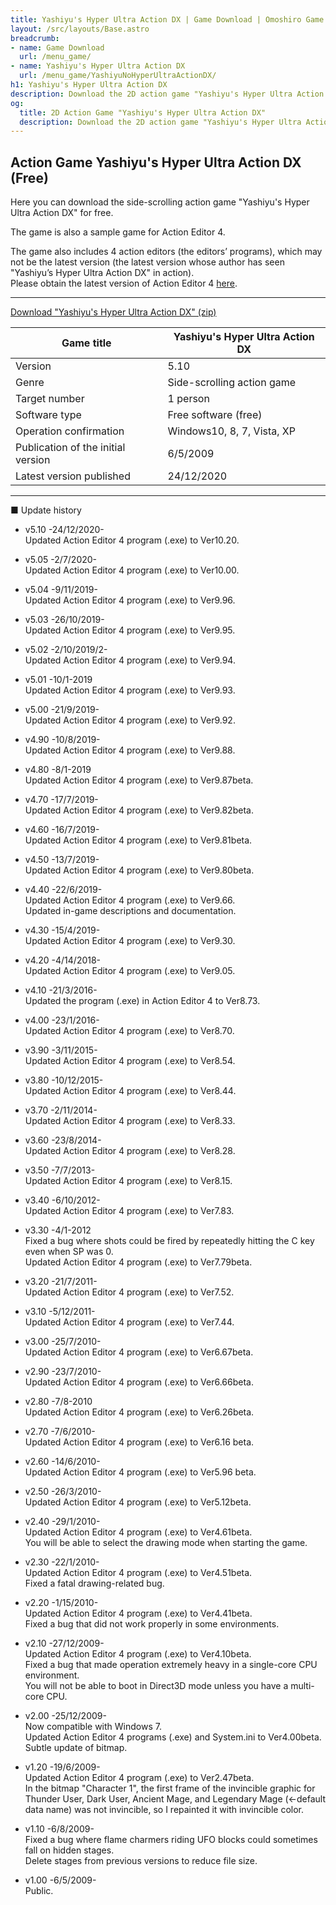 ```yaml
---
title: Yashiyu's Hyper Ultra Action DX | Game Download | Omoshiro Game Shrine
layout: /src/layouts/Base.astro
breadcrumb:
- name: Game Download
  url: /menu_game/
- name: Yashiyu's Hyper Ultra Action DX
  url: /menu_game/YashiyuNoHyperUltraActionDX/
h1: Yashiyu's Hyper Ultra Action DX
description: Download the 2D action game "Yashiyu's Hyper Ultra Action DX". It's a simple and fun jump action game.
og:
  title: 2D Action Game "Yashiyu's Hyper Ultra Action DX"
  description: Download the 2D action game "Yashiyu's Hyper Ultra Action DX".
---
```

 
## Action Game Yashiyu's Hyper Ultra Action DX (Free)
 
Here you can download the side-scrolling action game "Yashiyu's Hyper Ultra Action DX" for free.  

The game is also a sample game for Action Editor 4.  

The game also includes 4 action editors (the editors’ programs), which may not be the latest version (the latest version whose author has seen "Yashiyu’s Hyper Ultra Action DX" in action).  
Please obtain the latest version of Action Editor 4 [here](/en/menu_game/ActionEditor4/).
 
---
 
[Download "Yashiyu's Hyper Ultra Action DX" (zip)](/soft/YashiyuNoHyperUltraActionDX/YashiyuNoHyperUltraActionDX.zip)  
 


|Game title| Yashiyu's Hyper Ultra Action DX  |
|----|----|
|Version| 5.10  |
|Genre| Side-scrolling action game  |
|Target number| 1 person  |
|Software type| Free software (free)  |
|Operation confirmation| Windows10, 8, 7, Vista, XP  |
|Publication of the initial version| 6/5/2009  |
|Latest version published| 24/12/2020  |

---

■ Update history  
- v5.10 -24/12/2020-  
Updated Action Editor 4 program (.exe) to Ver10.20.  

- v5.05 -2/7/2020-  
Updated Action Editor 4 program (.exe) to Ver10.00.  

- v5.04 -9/11/2019-  
Updated Action Editor 4 program (.exe) to Ver9.96.  

- v5.03 -26/10/2019-  
Updated Action Editor 4 program (.exe) to Ver9.95.  

- v5.02 -2/10/2019/2-  
Updated Action Editor 4 program (.exe) to Ver9.94.  

- v5.01 -10/1-2019  
Updated Action Editor 4 program (.exe) to Ver9.93.  

- v5.00 -21/9/2019-  
Updated Action Editor 4 program (.exe) to Ver9.92.  

- v4.90 -10/8/2019-  
Updated Action Editor 4 program (.exe) to Ver9.88.  

- v4.80 -8/1-2019  
Updated Action Editor 4 program (.exe) to Ver9.87beta.  

- v4.70 -17/7/2019-  
Updated Action Editor 4 program (.exe) to Ver9.82beta.  

- v4.60 -16/7/2019-  
Updated Action Editor 4 program (.exe) to Ver9.81beta.  

- v4.50 -13/7/2019-  
Updated Action Editor 4 program (.exe) to Ver9.80beta.  

- v4.40 -22/6/2019-  
Updated Action Editor 4 program (.exe) to Ver9.66.  
Updated in-game descriptions and documentation.  

- v4.30 -15/4/2019-  
Updated Action Editor 4 program (.exe) to Ver9.30.  

- v4.20 -4/14/2018-  
Updated Action Editor 4 program (.exe) to Ver9.05.  

- v4.10 -21/3/2016-  
Updated the program (.exe) in Action Editor 4 to Ver8.73.  

- v4.00 -23/1/2016-  
Updated Action Editor 4 program (.exe) to Ver8.70.  

- v3.90 -3/11/2015-  
Updated Action Editor 4 program (.exe) to Ver8.54.  

- v3.80 -10/12/2015-  
Updated Action Editor 4 program (.exe) to Ver8.44.  

- v3.70 -2/11/2014-  
Updated Action Editor 4 program (.exe) to Ver8.33.  

- v3.60 -23/8/2014-  
Updated Action Editor 4 program (.exe) to Ver8.28.  

- v3.50 -7/7/2013-  
Updated Action Editor 4 program (.exe) to Ver8.15.  

- v3.40 -6/10/2012-  
Updated Action Editor 4 program (.exe) to Ver7.83.  

- v3.30 -4/1-2012  
Fixed a bug where shots could be fired by repeatedly hitting the C key even when SP was 0.  
Updated Action Editor 4 program (.exe) to Ver7.79beta.  

- v3.20 -21/7/2011-  
Updated Action Editor 4 program (.exe) to Ver7.52.  

- v3.10 -5/12/2011-  
Updated Action Editor 4 program (.exe) to Ver7.44.  

- v3.00 -25/7/2010-  
Updated Action Editor 4 program (.exe) to Ver6.67beta.  

- v2.90 -23/7/2010-  
Updated Action Editor 4 program (.exe) to Ver6.66beta.  

- v2.80 -7/8-2010  
Updated Action Editor 4 program (.exe) to Ver6.26beta.  

- v2.70 -7/6/2010-  
Updated Action Editor 4 program (.exe) to Ver6.16 beta.  

- v2.60 -14/6/2010-  
Updated Action Editor 4 program (.exe) to Ver5.96 beta.  

- v2.50 -26/3/2010-  
Updated Action Editor 4 program (.exe) to Ver5.12beta.  


- v2.40 -29/1/2010-  
Updated Action Editor 4 program (.exe) to Ver4.61beta.  
You will be able to select the drawing mode when starting the game.  

- v2.30 -22/1/2010-  
Updated Action Editor 4 program (.exe) to Ver4.51beta.  
Fixed a fatal drawing-related bug.  

- v2.20 -1/15/2010-  
Updated Action Editor 4 program (.exe) to Ver4.41beta.  
Fixed a bug that did not work properly in some environments.  

- v2.10 -27/12/2009-  
Updated Action Editor 4 program (.exe) to Ver4.10beta.  
Fixed a bug that made operation extremely heavy in a single-core CPU environment.  
You will not be able to boot in Direct3D mode unless you have a multi-core CPU.  

- v2.00 -25/12/2009-  
Now compatible with Windows 7.  
Updated Action Editor 4 programs (.exe) and System.ini to Ver4.00beta.  
Subtle update of bitmap.  

- v1.20 -19/6/2009-  
Updated Action Editor 4 program (.exe) to Ver2.47beta.  
In the bitmap "Character 1", the first frame of the invincible graphic for Thunder User, Dark User, Ancient Mage, and Legendary Mage (←default data name) was not invincible, so I repainted it with invincible color.  

- v1.10 -6/8/2009-  
Fixed a bug where flame charmers riding UFO blocks could sometimes fall on hidden stages.  
Delete stages from previous versions to reduce file size.  

- v1.00 -6/5/2009-  
Public.